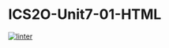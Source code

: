 # ICS2O-Unit7-01-HTML
[![linter](https://github.com/GustavoRojasFlores/ICS2O-Unit7-01-HTML/workflows/linter/badge.svg)](https://github.com/marketplace/actions/super-linter)
